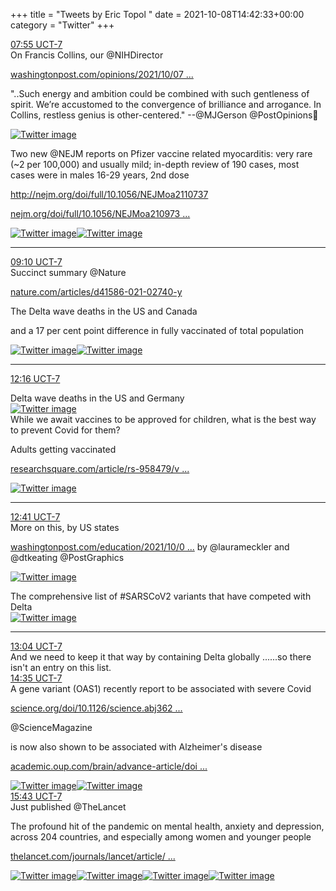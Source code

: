 +++
title = "Tweets by Eric Topol " 
date = 2021-10-08T14:42:33+00:00
category = "Twitter"
+++
<div class="tweet"> 
<div class="profile"> 
<a href="https://twitter.com/erictopol/status/1446489484057452554" target="_blank" rel="noreferer">07:55 UCT-7</a> 
</div> 
<div class="content"> 
On Francis Collins, our @NIHDirector 

<a href="https://www.washingtonpost.com/opinions/2021/10/07/francis-collins-nih-covid-science-faith-truth/" target="_blank" rel="noreferer">washingtonpost.com/opinions/2021/10/07 ...</a> 


"..Such energy and ambition could be combined with such gentleness of spirit. We’re accustomed to the convergence of brilliance and arrogance. In Collins, restless genius is other-centered." --@MJGerson @PostOpinions💯 </div> 
<a href="/twitter/erictopol/images/FBL1uedVQAcw8i-.jpg"  ><img src="/twitter/erictopol/images/FBL1uedVQAcw8i-.jpg" alt="Twitter image" ></img></a></div> 
<div class="thread"> 
<div class="thread-content"> 
Two new @NEJM reports on Pfizer vaccine related myocarditis: very rare (~2 per 100,000) and usually mild; in-depth review of 190 cases, most cases were in males 16-29 years, 2nd dose

<a href="http://www.nejm.org/doi/full/10.1056/NEJMoa2110737" target="_blank" rel="noreferer">http://nejm.org/doi/full/10.1056/NEJMoa2110737</a> 


<a href="https://www.nejm.org/doi/full/10.1056/NEJMoa2109730?query=featured_home" target="_blank" rel="noreferer">nejm.org/doi/full/10.1056/NEJMoa210973 ...</a> 
 </div> 
<a href="/twitter/erictopol/images/FBCwzr2VEAUAdm-.jpg"  ><img src="/twitter/erictopol/images/FBCwzr2VEAUAdm-.jpg" alt="Twitter image" ></img></a><a href="/twitter/erictopol/images/FBCxT0eVkAMOtr8.jpg"  ><img src="/twitter/erictopol/images/FBCxT0eVkAMOtr8.jpg" alt="Twitter image" ></img></a><hr><div class="profile"> 
<a href="https://twitter.com/erictopol/status/1446508341925011460" target="_blank" rel="noreferer">09:10 UCT-7</a> 
</div> 
<div class="content"> 
Succinct summary @Nature 

<a href="https://www.nature.com/articles/d41586-021-02740-y" target="_blank" rel="noreferer">nature.com/articles/d41586-021-02740-y</a> 
</div> 
</div> 
<div class="thread"> 
<div class="thread-content"> 
The Delta wave deaths in the US and Canada

and a 17 per cent point difference in fully vaccinated of total population </div> 
<a href="/twitter/erictopol/images/FBLy8BdVQAAokzv.jpg"  ><img src="/twitter/erictopol/images/FBLy8BdVQAAokzv.jpg" alt="Twitter image" ></img></a><a href="/twitter/erictopol/images/FBLzbBUVIAYc35M.jpg"  ><img src="/twitter/erictopol/images/FBLzbBUVIAYc35M.jpg" alt="Twitter image" ></img></a><hr><div class="profile"> 
<a href="https://twitter.com/erictopol/status/1446555038319398913" target="_blank" rel="noreferer">12:16 UCT-7</a> 
</div> 
<div class="content"> 
Delta wave deaths in the US and Germany </div> 
<a href="/twitter/erictopol/images/FBMx3m7VcAM_wYN.jpg"  ><img src="/twitter/erictopol/images/FBMx3m7VcAM_wYN.jpg" alt="Twitter image" ></img></a></div> 
<div class="thread"> 
<div class="thread-content"> 
While we await vaccines to be approved for children, what is the best way to prevent Covid for them?

Adults getting vaccinated

<a href="https://www.researchsquare.com/article/rs-958479/v1" target="_blank" rel="noreferer">researchsquare.com/article/rs-958479/v ...</a> 
 </div> 
<a href="/twitter/erictopol/images/FBMo8ovVIAEedJp.jpg"  ><img src="/twitter/erictopol/images/FBMo8ovVIAEedJp.jpg" alt="Twitter image" ></img></a><hr><div class="profile"> 
<a href="https://twitter.com/erictopol/status/1446561380367171585" target="_blank" rel="noreferer">12:41 UCT-7</a> 
</div> 
<div class="content"> 
More on this, by US states

<a href="https://www.washingtonpost.com/education/2021/10/04/kids-covid-cases-tennessee/" target="_blank" rel="noreferer">washingtonpost.com/education/2021/10/0 ...</a> 
 by @laurameckler and @dtkeating @PostGraphics </div> 
<a href="/twitter/erictopol/images/FBM35-EVEAA-CxC.jpg"  ><img src="/twitter/erictopol/images/FBM35-EVEAA-CxC.jpg" alt="Twitter image" ></img></a></div> 
<div class="thread"> 
<div class="thread-content"> 
The comprehensive list of #SARSCoV2 variants that have competed with Delta </div> 
<a href="/twitter/erictopol/images/FBM8UN_VIAYo6hS.jpg"  ><img src="/twitter/erictopol/images/FBM8UN_VIAYo6hS.jpg" alt="Twitter image" ></img></a><hr><div class="profile"> 
<a href="https://twitter.com/erictopol/status/1446567090748411906" target="_blank" rel="noreferer">13:04 UCT-7</a> 
</div> 
<div class="content"> 
And we need to keep it that way by containing Delta globally ......so there isn't an entry on this list.</div> 
</div> 
<div class="tweet"> 
<div class="profile"> 
<a href="https://twitter.com/erictopol/status/1446590072854249473" target="_blank" rel="noreferer">14:35 UCT-7</a> 
</div> 
<div class="content"> 
A gene variant (OAS1) recently report to be associated with severe Covid

<a href="https://www.science.org/doi/10.1126/science.abj3624" target="_blank" rel="noreferer">science.org/doi/10.1126/science.abj362 ...</a> 


@ScienceMagazine 

is now also shown to be associated with Alzheimer's disease

<a href="https://academic.oup.com/brain/advance-article/doi/10.1093/brain/awab337/6382473" target="_blank" rel="noreferer">academic.oup.com/brain/advance-article/doi ...</a> 
 </div> 
<a href="/twitter/erictopol/images/FBNRgq2UUAUl0z-.png"  ><img src="/twitter/erictopol/images/FBNRgq2UUAUl0z-.png" alt="Twitter image" ></img></a><a href="/twitter/erictopol/images/FBNRikTVUAAn6d2.jpg"  ><img src="/twitter/erictopol/images/FBNRikTVUAAn6d2.jpg" alt="Twitter image" ></img></a></div> 
<div class="tweet"> 
<div class="profile"> 
<a href="https://twitter.com/erictopol/status/1446607100595998723" target="_blank" rel="noreferer">15:43 UCT-7</a> 
</div> 
<div class="content"> 
Just published @TheLancet

The profound hit of the pandemic on mental health, anxiety and depression, across 204 countries, and especially among women and younger people

<a href="https://www.thelancet.com/journals/lancet/article/PIIS0140-6736(21)02143-7/fulltext" target="_blank" rel="noreferer">thelancet.com/journals/lancet/article/ ...</a> 
 </div> 
<a href="/twitter/erictopol/images/FBNg6fgUYAY00a9.png"  ><img src="/twitter/erictopol/images/FBNg6fgUYAY00a9.png" alt="Twitter image" ></img></a><a href="/twitter/erictopol/images/FBNhaG_VgAMNWcM.jpg"  ><img src="/twitter/erictopol/images/FBNhaG_VgAMNWcM.jpg" alt="Twitter image" ></img></a><a href="/twitter/erictopol/images/FBNhba1UYAEg_kr.jpg"  ><img src="/twitter/erictopol/images/FBNhba1UYAEg_kr.jpg" alt="Twitter image" ></img></a><a href="/twitter/erictopol/images/FBNhc7IUYAEqsdF.jpg"  ><img src="/twitter/erictopol/images/FBNhc7IUYAEqsdF.jpg" alt="Twitter image" ></img></a></div> 


